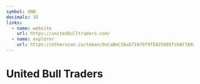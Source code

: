 ```yaml
---
symbol: UNB
decimals: 18
links:
  - name: website
    url: https://unitedbulltraders.com/
  - name: explorer
    url: https://etherscan.io/token/0xCaBeC58a571979f9fE825885fcb8F7A93892eaB0
---
```


# United Bull Traders
